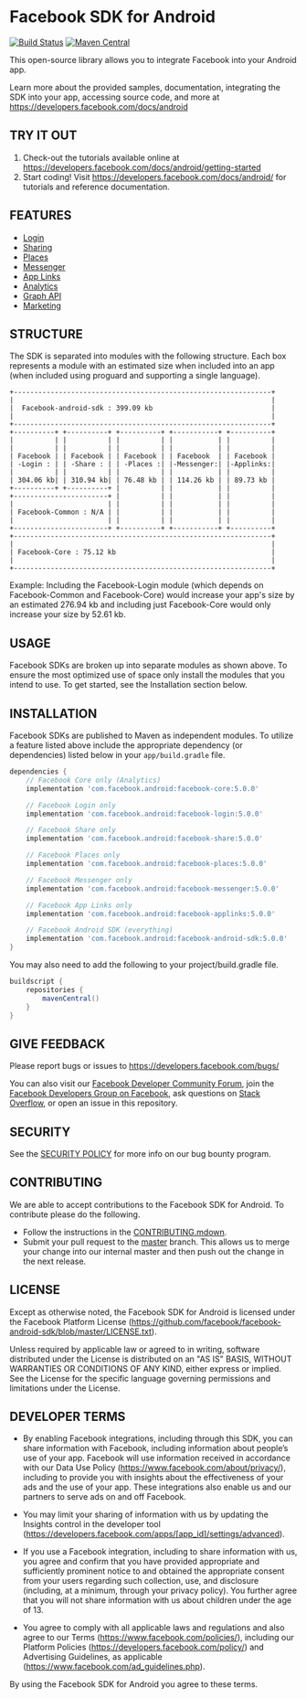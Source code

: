 Facebook SDK for Android
========================

[![Build Status](https://travis-ci.org/facebook/facebook-android-sdk.svg?branch=master)](https://travis-ci.org/facebook/facebook-android-sdk)
[![Maven Central](https://maven-badges.herokuapp.com/maven-central/com.facebook.android/facebook-android-sdk/badge.svg?style=flat)](https://maven-badges.herokuapp.com/maven-central/com.facebook.android/facebook-android-sdk)

This open-source library allows you to integrate Facebook into your Android app.

Learn more about the provided samples, documentation, integrating the SDK into your app, accessing source code, and more at https://developers.facebook.com/docs/android

TRY IT OUT
----------
1. Check-out the tutorials available online at https://developers.facebook.com/docs/android/getting-started
2. Start coding! Visit https://developers.facebook.com/docs/android/ for tutorials and reference documentation.

FEATURES
--------
* [Login](https://developers.facebook.com/docs/facebook-login)
* [Sharing](https://developers.facebook.com/docs/sharing)
* [Places](https://developers.facebook.com/docs/places)
* [Messenger](https://developers.facebook.com/docs/messenger-expressions)
* [App Links](https://developers.facebook.com/docs/applinks)
* [Analytics](https://developers.facebook.com/docs/analytics)
* [Graph API](https://developers.facebook.com/docs/android/graph)
* [Marketing](https://developers.facebook.com/docs/app-events/marketing-kit)

STRUCTURE
---------
The SDK is separated into modules with the following structure. Each box represents a module with an
estimated size when included into an app (when included using proguard and supporting a single language).

    +---------------------------------------------------------------+
    |                                                               |
    |  Facebook-android-sdk : 399.09 kb                             |
    |                                                               |
    +---------------------------------------------------------------+
    +----------+ +----------+ +----------+ +-----------+ +----------+
    |          | |          | |          | |           | |          |
    |          | |          | |          | |           | |          |
    | Facebook | | Facebook | | Facebook | | Facebook  | | Facebook |
    | -Login : | | -Share : | | -Places :| |-Messenger:| |-Applinks:|
    |          | |          | |          | |           | |          |
    | 304.06 kb| | 310.94 kb| | 76.48 kb | | 114.26 kb | | 89.73 kb |
    +----------+ +----------+ |          | |           | |          |
    +-----------------------+ |          | |           | |          |
    |                       | |          | |           | |          |
    | Facebook-Common : N/A | |          | |           | |          |
    |                       | |          | |           | |          |
    +-----------------------+ +----------+ +-----------+ +----------+
    +---------------------------------------------------------------+
    |                                                               |
    | Facebook-Core : 75.12 kb                                      |
    |                                                               |
    +---------------------------------------------------------------+

Example: Including the Facebook-Login module (which depends on Facebook-Common and Facebook-Core) would
increase your app's size by an estimated 276.94 kb and including just Facebook-Core would only increase
your size by 52.61 kb.

USAGE
-----
Facebook SDKs are broken up into separate modules as shown above. To ensure the most optimized use of
space only install the modules that you intend to use. To get started, see the Installation section below.

INSTALLATION
------------
Facebook SDKs are published to Maven as independent modules. To utilize a feature listed above
include the appropriate dependency (or dependencies) listed below in your `app/build.gradle` file.
```gradle
dependencies {
    // Facebook Core only (Analytics)
    implementation 'com.facebook.android:facebook-core:5.0.0'

    // Facebook Login only
    implementation 'com.facebook.android:facebook-login:5.0.0'

    // Facebook Share only
    implementation 'com.facebook.android:facebook-share:5.0.0'

    // Facebook Places only
    implementation 'com.facebook.android:facebook-places:5.0.0'

    // Facebook Messenger only
    implementation 'com.facebook.android:facebook-messenger:5.0.0'

    // Facebook App Links only
    implementation 'com.facebook.android:facebook-applinks:5.0.0'

    // Facebook Android SDK (everything)
    implementation 'com.facebook.android:facebook-android-sdk:5.0.0'
}
```

You may also need to add the following to your project/build.gradle file.
```gradle
buildscript {
    repositories {
        mavenCentral()
    }
}
```

GIVE FEEDBACK
-------------
Please report bugs or issues to https://developers.facebook.com/bugs/

You can also visit our [Facebook Developer Community Forum](https://developers.facebook.com/community/),
join the [Facebook Developers Group on Facebook](https://www.facebook.com/groups/fbdevelopers/),
ask questions on [Stack Overflow](http://facebook.stackoverflow.com),
or open an issue in this repository.

SECURITY
--------
See the [SECURITY POLICY](SECURITY.md) for more info on our bug bounty program.

CONTRIBUTING
-------------
We are able to accept contributions to the Facebook SDK for Android. To contribute please do the following.
- Follow the instructions in the [CONTRIBUTING.mdown](https://github.com/facebook/facebook-android-sdk/blob/master/CONTRIBUTING.mdown).
- Submit your pull request to the [master](https://github.com/facebook/facebook-android-sdk/tree/master) branch. This allows us to merge your change into our internal master and then push out the change in the next release.

LICENSE
-------
Except as otherwise noted, the Facebook SDK for Android is licensed under the Facebook Platform License (https://github.com/facebook/facebook-android-sdk/blob/master/LICENSE.txt).

Unless required by applicable law or agreed to in writing, software distributed under the License is distributed on an "AS IS" BASIS, WITHOUT WARRANTIES OR CONDITIONS OF ANY KIND, either express or implied.  See the License for the specific language governing permissions and limitations under the License.

DEVELOPER TERMS
---------------

- By enabling Facebook integrations, including through this SDK, you can share information with Facebook, including information about people’s use of your app. Facebook will use information received in accordance with our Data Use Policy (https://www.facebook.com/about/privacy/), including to provide you with insights about the effectiveness of your ads and the use of your app.  These integrations also enable us and our partners to serve ads on and off Facebook.

- You may limit your sharing of information with us by updating the Insights control in the developer tool (https://developers.facebook.com/apps/[app_id]/settings/advanced).

- If you use a Facebook integration, including to share information with us, you agree and confirm that you have provided appropriate and sufficiently prominent notice to and obtained the appropriate consent from your users regarding such collection, use, and disclosure (including, at a minimum, through your privacy policy). You further agree that you will not share information with us about children under the age of 13.

- You agree to comply with all applicable laws and regulations and also agree to our Terms (https://www.facebook.com/policies/), including our Platform Policies (https://developers.facebook.com/policy/) and Advertising Guidelines, as applicable (https://www.facebook.com/ad_guidelines.php).

By using the Facebook SDK for Android you agree to these terms.
